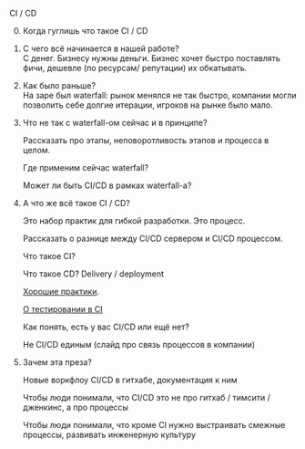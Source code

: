 CI / CD

0. Когда гуглишь что такое CI / CD<br>

1. С чего всё начинается в нашей работе?<br>
	С денег. Бизнесу нужны деньги. Бизнес хочет быстро поставлять фичи, дешевле (по ресурсам/ репутации) их обкатывать.<br>

2. Как было раньше?<br>
	На заре был waterfall: рынок менялся не так быстро, компании могли позволить себе долгие итерации, игроков на рынке было мало.<br>

3. Что не так с waterfall-ом сейчас и в принципе?<br>
	
	Рассказать про этапы, неповоротливость этапов и процесса в целом.<br>

	Где применим сейчас waterfall?<br>

	Может ли быть CI/CD в рамках waterfall-а?<br>

4. А что же всё такое CI / CD?<br>

	Это набор практик для гибкой разработки. Это процесс.<br>

	Рассказать о разнице между CI/CD сервером и CI/CD процессом.<br>

	Что такое CI?<br>

	Что такое CD? Delivery / deployment<br>
   
	[Хорошие практики](./readme.md).<br>

	[О тестировании в CI](./testers-part.md)<br>

	Как понять, есть у вас CI/CD или ещё нет?<br>

	Не CI/CD единым (слайд про связь процессов в компании)<br>

5. Зачем эта преза?<br>

	Новые воркфлоу CI/CD в гитхабе, документация к ним<br>

	Чтобы люди понимали, что CI/CD это не про гитхаб / тимсити / дженкинс, а про процессы<br>

	Чтобы люди понимали, что кроме CI нужно выстраивать смежные процессы, развивать инженерную культуру<br>